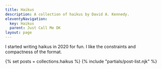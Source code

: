```yaml
---
title: Haikus
description: A collection of haikus by David A. Kennedy.
eleventyNavigation:
  key: Haikus
  parent: Just Call Me DK
layout: page
---
```


I started writing haikus in 2020 for fun. I like the constraints and compactness of the format.

{% set posts = collections.haikus %}
{% include "partials/post-list.njk" %}
